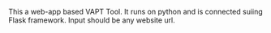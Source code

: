This a web-app based VAPT Tool. It runs on python and is connected suiing Flask framework.
Input should be any website url.
